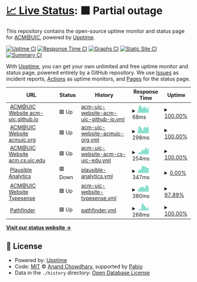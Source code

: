 # [📈 Live Status](https://acm-uic.github.io/upptime): <!--live status--> **🟧 Partial outage**

This repository contains the open-source uptime monitor and status page for [ACM@UIC](acm.cs.uic.edu), powered by [Upptime](https://github.com/upptime/upptime).

[![Uptime CI](https://github.com/acm-uic/upptime/workflows/Uptime%20CI/badge.svg)](https://github.com/acm-uic/upptime/actions?query=workflow%3A%22Uptime+CI%22)
[![Response Time CI](https://github.com/acm-uic/upptime/workflows/Response%20Time%20CI/badge.svg)](https://github.com/acm-uic/upptime/actions?query=workflow%3A%22Response+Time+CI%22)
[![Graphs CI](https://github.com/acm-uic/upptime/workflows/Graphs%20CI/badge.svg)](https://github.com/acm-uic/upptime/actions?query=workflow%3A%22Graphs+CI%22)
[![Static Site CI](https://github.com/acm-uic/upptime/workflows/Static%20Site%20CI/badge.svg)](https://github.com/acm-uic/upptime/actions?query=workflow%3A%22Static+Site+CI%22)
[![Summary CI](https://github.com/acm-uic/upptime/workflows/Summary%20CI/badge.svg)](https://github.com/acm-uic/upptime/actions?query=workflow%3A%22Summary+CI%22)

With [Upptime](https://upptime.js.org), you can get your own unlimited and free uptime monitor and status page, powered entirely by a GitHub repository. We use [Issues](https://github.com/acm-uic/upptime/issues) as incident reports, [Actions](https://github.com/acm-uic/upptime/actions) as uptime monitors, and [Pages](https://acm-uic.github.io/upptime) for the status page.

<!--start: status pages-->
<!-- This summary is generated by Upptime (https://github.com/upptime/upptime) -->
<!-- Do not edit this manually, your changes will be overwritten -->
<!-- prettier-ignore -->
| URL | Status | History | Response Time | Uptime |
| --- | ------ | ------- | ------------- | ------ |
| <img alt="" src="https://icons.duckduckgo.com/ip3/acm-uic.github.io.ico" height="13"> [ACM@UIC Website acm-uic.github.io](https://acm-uic.github.io) | 🟩 Up | [acm-uic-website-acm-uic-github-io.yml](https://github.com/acm-uic/upptime/commits/HEAD/history/acm-uic-website-acm-uic-github-io.yml) | <details><summary><img alt="Response time graph" src="./graphs/acm-uic-website-acm-uic-github-io/response-time-week.png" height="20"> 68ms</summary><br><a href="https://acm-uic.github.io/upptime/history/acm-uic-website-acm-uic-github-io"><img alt="Response time 88" src="https://img.shields.io/endpoint?url=https%3A%2F%2Fraw.githubusercontent.com%2Facm-uic%2Fupptime%2FHEAD%2Fapi%2Facm-uic-website-acm-uic-github-io%2Fresponse-time.json"></a><br><a href="https://acm-uic.github.io/upptime/history/acm-uic-website-acm-uic-github-io"><img alt="24-hour response time 81" src="https://img.shields.io/endpoint?url=https%3A%2F%2Fraw.githubusercontent.com%2Facm-uic%2Fupptime%2FHEAD%2Fapi%2Facm-uic-website-acm-uic-github-io%2Fresponse-time-day.json"></a><br><a href="https://acm-uic.github.io/upptime/history/acm-uic-website-acm-uic-github-io"><img alt="7-day response time 68" src="https://img.shields.io/endpoint?url=https%3A%2F%2Fraw.githubusercontent.com%2Facm-uic%2Fupptime%2FHEAD%2Fapi%2Facm-uic-website-acm-uic-github-io%2Fresponse-time-week.json"></a><br><a href="https://acm-uic.github.io/upptime/history/acm-uic-website-acm-uic-github-io"><img alt="30-day response time 88" src="https://img.shields.io/endpoint?url=https%3A%2F%2Fraw.githubusercontent.com%2Facm-uic%2Fupptime%2FHEAD%2Fapi%2Facm-uic-website-acm-uic-github-io%2Fresponse-time-month.json"></a><br><a href="https://acm-uic.github.io/upptime/history/acm-uic-website-acm-uic-github-io"><img alt="1-year response time 88" src="https://img.shields.io/endpoint?url=https%3A%2F%2Fraw.githubusercontent.com%2Facm-uic%2Fupptime%2FHEAD%2Fapi%2Facm-uic-website-acm-uic-github-io%2Fresponse-time-year.json"></a></details> | <details><summary><a href="https://acm-uic.github.io/upptime/history/acm-uic-website-acm-uic-github-io">100.00%</a></summary><a href="https://acm-uic.github.io/upptime/history/acm-uic-website-acm-uic-github-io"><img alt="All-time uptime 100.00%" src="https://img.shields.io/endpoint?url=https%3A%2F%2Fraw.githubusercontent.com%2Facm-uic%2Fupptime%2FHEAD%2Fapi%2Facm-uic-website-acm-uic-github-io%2Fuptime.json"></a><br><a href="https://acm-uic.github.io/upptime/history/acm-uic-website-acm-uic-github-io"><img alt="24-hour uptime 100.00%" src="https://img.shields.io/endpoint?url=https%3A%2F%2Fraw.githubusercontent.com%2Facm-uic%2Fupptime%2FHEAD%2Fapi%2Facm-uic-website-acm-uic-github-io%2Fuptime-day.json"></a><br><a href="https://acm-uic.github.io/upptime/history/acm-uic-website-acm-uic-github-io"><img alt="7-day uptime 100.00%" src="https://img.shields.io/endpoint?url=https%3A%2F%2Fraw.githubusercontent.com%2Facm-uic%2Fupptime%2FHEAD%2Fapi%2Facm-uic-website-acm-uic-github-io%2Fuptime-week.json"></a><br><a href="https://acm-uic.github.io/upptime/history/acm-uic-website-acm-uic-github-io"><img alt="30-day uptime 100.00%" src="https://img.shields.io/endpoint?url=https%3A%2F%2Fraw.githubusercontent.com%2Facm-uic%2Fupptime%2FHEAD%2Fapi%2Facm-uic-website-acm-uic-github-io%2Fuptime-month.json"></a><br><a href="https://acm-uic.github.io/upptime/history/acm-uic-website-acm-uic-github-io"><img alt="1-year uptime 100.00%" src="https://img.shields.io/endpoint?url=https%3A%2F%2Fraw.githubusercontent.com%2Facm-uic%2Fupptime%2FHEAD%2Fapi%2Facm-uic-website-acm-uic-github-io%2Fuptime-year.json"></a></details>
| <img alt="" src="https://icons.duckduckgo.com/ip3/acmuic.org.ico" height="13"> [ACM@UIC Website acmuic.org](https://acmuic.org) | 🟩 Up | [acm-uic-website-acmuic-org.yml](https://github.com/acm-uic/upptime/commits/HEAD/history/acm-uic-website-acmuic-org.yml) | <details><summary><img alt="Response time graph" src="./graphs/acm-uic-website-acmuic-org/response-time-week.png" height="20"> 298ms</summary><br><a href="https://acm-uic.github.io/upptime/history/acm-uic-website-acmuic-org"><img alt="Response time 306" src="https://img.shields.io/endpoint?url=https%3A%2F%2Fraw.githubusercontent.com%2Facm-uic%2Fupptime%2FHEAD%2Fapi%2Facm-uic-website-acmuic-org%2Fresponse-time.json"></a><br><a href="https://acm-uic.github.io/upptime/history/acm-uic-website-acmuic-org"><img alt="24-hour response time 330" src="https://img.shields.io/endpoint?url=https%3A%2F%2Fraw.githubusercontent.com%2Facm-uic%2Fupptime%2FHEAD%2Fapi%2Facm-uic-website-acmuic-org%2Fresponse-time-day.json"></a><br><a href="https://acm-uic.github.io/upptime/history/acm-uic-website-acmuic-org"><img alt="7-day response time 298" src="https://img.shields.io/endpoint?url=https%3A%2F%2Fraw.githubusercontent.com%2Facm-uic%2Fupptime%2FHEAD%2Fapi%2Facm-uic-website-acmuic-org%2Fresponse-time-week.json"></a><br><a href="https://acm-uic.github.io/upptime/history/acm-uic-website-acmuic-org"><img alt="30-day response time 306" src="https://img.shields.io/endpoint?url=https%3A%2F%2Fraw.githubusercontent.com%2Facm-uic%2Fupptime%2FHEAD%2Fapi%2Facm-uic-website-acmuic-org%2Fresponse-time-month.json"></a><br><a href="https://acm-uic.github.io/upptime/history/acm-uic-website-acmuic-org"><img alt="1-year response time 306" src="https://img.shields.io/endpoint?url=https%3A%2F%2Fraw.githubusercontent.com%2Facm-uic%2Fupptime%2FHEAD%2Fapi%2Facm-uic-website-acmuic-org%2Fresponse-time-year.json"></a></details> | <details><summary><a href="https://acm-uic.github.io/upptime/history/acm-uic-website-acmuic-org">100.00%</a></summary><a href="https://acm-uic.github.io/upptime/history/acm-uic-website-acmuic-org"><img alt="All-time uptime 99.80%" src="https://img.shields.io/endpoint?url=https%3A%2F%2Fraw.githubusercontent.com%2Facm-uic%2Fupptime%2FHEAD%2Fapi%2Facm-uic-website-acmuic-org%2Fuptime.json"></a><br><a href="https://acm-uic.github.io/upptime/history/acm-uic-website-acmuic-org"><img alt="24-hour uptime 100.00%" src="https://img.shields.io/endpoint?url=https%3A%2F%2Fraw.githubusercontent.com%2Facm-uic%2Fupptime%2FHEAD%2Fapi%2Facm-uic-website-acmuic-org%2Fuptime-day.json"></a><br><a href="https://acm-uic.github.io/upptime/history/acm-uic-website-acmuic-org"><img alt="7-day uptime 100.00%" src="https://img.shields.io/endpoint?url=https%3A%2F%2Fraw.githubusercontent.com%2Facm-uic%2Fupptime%2FHEAD%2Fapi%2Facm-uic-website-acmuic-org%2Fuptime-week.json"></a><br><a href="https://acm-uic.github.io/upptime/history/acm-uic-website-acmuic-org"><img alt="30-day uptime 99.80%" src="https://img.shields.io/endpoint?url=https%3A%2F%2Fraw.githubusercontent.com%2Facm-uic%2Fupptime%2FHEAD%2Fapi%2Facm-uic-website-acmuic-org%2Fuptime-month.json"></a><br><a href="https://acm-uic.github.io/upptime/history/acm-uic-website-acmuic-org"><img alt="1-year uptime 99.80%" src="https://img.shields.io/endpoint?url=https%3A%2F%2Fraw.githubusercontent.com%2Facm-uic%2Fupptime%2FHEAD%2Fapi%2Facm-uic-website-acmuic-org%2Fuptime-year.json"></a></details>
| <img alt="" src="https://icons.duckduckgo.com/ip3/acm.cs.uic.edu.ico" height="13"> [ACM@UIC Website acm.cs.uic.edu](https://acm.cs.uic.edu) | 🟩 Up | [acm-uic-website-acm-cs-uic-edu.yml](https://github.com/acm-uic/upptime/commits/HEAD/history/acm-uic-website-acm-cs-uic-edu.yml) | <details><summary><img alt="Response time graph" src="./graphs/acm-uic-website-acm-cs-uic-edu/response-time-week.png" height="20"> 254ms</summary><br><a href="https://acm-uic.github.io/upptime/history/acm-uic-website-acm-cs-uic-edu"><img alt="Response time 315" src="https://img.shields.io/endpoint?url=https%3A%2F%2Fraw.githubusercontent.com%2Facm-uic%2Fupptime%2FHEAD%2Fapi%2Facm-uic-website-acm-cs-uic-edu%2Fresponse-time.json"></a><br><a href="https://acm-uic.github.io/upptime/history/acm-uic-website-acm-cs-uic-edu"><img alt="24-hour response time 387" src="https://img.shields.io/endpoint?url=https%3A%2F%2Fraw.githubusercontent.com%2Facm-uic%2Fupptime%2FHEAD%2Fapi%2Facm-uic-website-acm-cs-uic-edu%2Fresponse-time-day.json"></a><br><a href="https://acm-uic.github.io/upptime/history/acm-uic-website-acm-cs-uic-edu"><img alt="7-day response time 254" src="https://img.shields.io/endpoint?url=https%3A%2F%2Fraw.githubusercontent.com%2Facm-uic%2Fupptime%2FHEAD%2Fapi%2Facm-uic-website-acm-cs-uic-edu%2Fresponse-time-week.json"></a><br><a href="https://acm-uic.github.io/upptime/history/acm-uic-website-acm-cs-uic-edu"><img alt="30-day response time 315" src="https://img.shields.io/endpoint?url=https%3A%2F%2Fraw.githubusercontent.com%2Facm-uic%2Fupptime%2FHEAD%2Fapi%2Facm-uic-website-acm-cs-uic-edu%2Fresponse-time-month.json"></a><br><a href="https://acm-uic.github.io/upptime/history/acm-uic-website-acm-cs-uic-edu"><img alt="1-year response time 315" src="https://img.shields.io/endpoint?url=https%3A%2F%2Fraw.githubusercontent.com%2Facm-uic%2Fupptime%2FHEAD%2Fapi%2Facm-uic-website-acm-cs-uic-edu%2Fresponse-time-year.json"></a></details> | <details><summary><a href="https://acm-uic.github.io/upptime/history/acm-uic-website-acm-cs-uic-edu">100.00%</a></summary><a href="https://acm-uic.github.io/upptime/history/acm-uic-website-acm-cs-uic-edu"><img alt="All-time uptime 99.94%" src="https://img.shields.io/endpoint?url=https%3A%2F%2Fraw.githubusercontent.com%2Facm-uic%2Fupptime%2FHEAD%2Fapi%2Facm-uic-website-acm-cs-uic-edu%2Fuptime.json"></a><br><a href="https://acm-uic.github.io/upptime/history/acm-uic-website-acm-cs-uic-edu"><img alt="24-hour uptime 100.00%" src="https://img.shields.io/endpoint?url=https%3A%2F%2Fraw.githubusercontent.com%2Facm-uic%2Fupptime%2FHEAD%2Fapi%2Facm-uic-website-acm-cs-uic-edu%2Fuptime-day.json"></a><br><a href="https://acm-uic.github.io/upptime/history/acm-uic-website-acm-cs-uic-edu"><img alt="7-day uptime 100.00%" src="https://img.shields.io/endpoint?url=https%3A%2F%2Fraw.githubusercontent.com%2Facm-uic%2Fupptime%2FHEAD%2Fapi%2Facm-uic-website-acm-cs-uic-edu%2Fuptime-week.json"></a><br><a href="https://acm-uic.github.io/upptime/history/acm-uic-website-acm-cs-uic-edu"><img alt="30-day uptime 99.94%" src="https://img.shields.io/endpoint?url=https%3A%2F%2Fraw.githubusercontent.com%2Facm-uic%2Fupptime%2FHEAD%2Fapi%2Facm-uic-website-acm-cs-uic-edu%2Fuptime-month.json"></a><br><a href="https://acm-uic.github.io/upptime/history/acm-uic-website-acm-cs-uic-edu"><img alt="1-year uptime 99.94%" src="https://img.shields.io/endpoint?url=https%3A%2F%2Fraw.githubusercontent.com%2Facm-uic%2Fupptime%2FHEAD%2Fapi%2Facm-uic-website-acm-cs-uic-edu%2Fuptime-year.json"></a></details>
| <img alt="" src="https://icons.duckduckgo.com/ip3/plausible.acmuic.org.ico" height="13"> [Plausible Analytics](https://plausible.acmuic.org) | 🟥 Down | [plausible-analytics.yml](https://github.com/acm-uic/upptime/commits/HEAD/history/plausible-analytics.yml) | <details><summary><img alt="Response time graph" src="./graphs/plausible-analytics/response-time-week.png" height="20"> 347ms</summary><br><a href="https://acm-uic.github.io/upptime/history/plausible-analytics"><img alt="Response time 434" src="https://img.shields.io/endpoint?url=https%3A%2F%2Fraw.githubusercontent.com%2Facm-uic%2Fupptime%2FHEAD%2Fapi%2Fplausible-analytics%2Fresponse-time.json"></a><br><a href="https://acm-uic.github.io/upptime/history/plausible-analytics"><img alt="24-hour response time 346" src="https://img.shields.io/endpoint?url=https%3A%2F%2Fraw.githubusercontent.com%2Facm-uic%2Fupptime%2FHEAD%2Fapi%2Fplausible-analytics%2Fresponse-time-day.json"></a><br><a href="https://acm-uic.github.io/upptime/history/plausible-analytics"><img alt="7-day response time 347" src="https://img.shields.io/endpoint?url=https%3A%2F%2Fraw.githubusercontent.com%2Facm-uic%2Fupptime%2FHEAD%2Fapi%2Fplausible-analytics%2Fresponse-time-week.json"></a><br><a href="https://acm-uic.github.io/upptime/history/plausible-analytics"><img alt="30-day response time 434" src="https://img.shields.io/endpoint?url=https%3A%2F%2Fraw.githubusercontent.com%2Facm-uic%2Fupptime%2FHEAD%2Fapi%2Fplausible-analytics%2Fresponse-time-month.json"></a><br><a href="https://acm-uic.github.io/upptime/history/plausible-analytics"><img alt="1-year response time 434" src="https://img.shields.io/endpoint?url=https%3A%2F%2Fraw.githubusercontent.com%2Facm-uic%2Fupptime%2FHEAD%2Fapi%2Fplausible-analytics%2Fresponse-time-year.json"></a></details> | <details><summary><a href="https://acm-uic.github.io/upptime/history/plausible-analytics">0.00%</a></summary><a href="https://acm-uic.github.io/upptime/history/plausible-analytics"><img alt="All-time uptime 0.00%" src="https://img.shields.io/endpoint?url=https%3A%2F%2Fraw.githubusercontent.com%2Facm-uic%2Fupptime%2FHEAD%2Fapi%2Fplausible-analytics%2Fuptime.json"></a><br><a href="https://acm-uic.github.io/upptime/history/plausible-analytics"><img alt="24-hour uptime 0.00%" src="https://img.shields.io/endpoint?url=https%3A%2F%2Fraw.githubusercontent.com%2Facm-uic%2Fupptime%2FHEAD%2Fapi%2Fplausible-analytics%2Fuptime-day.json"></a><br><a href="https://acm-uic.github.io/upptime/history/plausible-analytics"><img alt="7-day uptime 0.00%" src="https://img.shields.io/endpoint?url=https%3A%2F%2Fraw.githubusercontent.com%2Facm-uic%2Fupptime%2FHEAD%2Fapi%2Fplausible-analytics%2Fuptime-week.json"></a><br><a href="https://acm-uic.github.io/upptime/history/plausible-analytics"><img alt="30-day uptime 0.00%" src="https://img.shields.io/endpoint?url=https%3A%2F%2Fraw.githubusercontent.com%2Facm-uic%2Fupptime%2FHEAD%2Fapi%2Fplausible-analytics%2Fuptime-month.json"></a><br><a href="https://acm-uic.github.io/upptime/history/plausible-analytics"><img alt="1-year uptime 0.00%" src="https://img.shields.io/endpoint?url=https%3A%2F%2Fraw.githubusercontent.com%2Facm-uic%2Fupptime%2FHEAD%2Fapi%2Fplausible-analytics%2Fuptime-year.json"></a></details>
| <img alt="" src="https://icons.duckduckgo.com/ip3/typesense.acmuic.org.ico" height="13"> [ACM@UIC Website Typesense](https://typesense.acmuic.org/health) | 🟩 Up | [acm-uic-website-typesense.yml](https://github.com/acm-uic/upptime/commits/HEAD/history/acm-uic-website-typesense.yml) | <details><summary><img alt="Response time graph" src="./graphs/acm-uic-website-typesense/response-time-week.png" height="20"> 380ms</summary><br><a href="https://acm-uic.github.io/upptime/history/acm-uic-website-typesense"><img alt="Response time 392" src="https://img.shields.io/endpoint?url=https%3A%2F%2Fraw.githubusercontent.com%2Facm-uic%2Fupptime%2FHEAD%2Fapi%2Facm-uic-website-typesense%2Fresponse-time.json"></a><br><a href="https://acm-uic.github.io/upptime/history/acm-uic-website-typesense"><img alt="24-hour response time 455" src="https://img.shields.io/endpoint?url=https%3A%2F%2Fraw.githubusercontent.com%2Facm-uic%2Fupptime%2FHEAD%2Fapi%2Facm-uic-website-typesense%2Fresponse-time-day.json"></a><br><a href="https://acm-uic.github.io/upptime/history/acm-uic-website-typesense"><img alt="7-day response time 380" src="https://img.shields.io/endpoint?url=https%3A%2F%2Fraw.githubusercontent.com%2Facm-uic%2Fupptime%2FHEAD%2Fapi%2Facm-uic-website-typesense%2Fresponse-time-week.json"></a><br><a href="https://acm-uic.github.io/upptime/history/acm-uic-website-typesense"><img alt="30-day response time 392" src="https://img.shields.io/endpoint?url=https%3A%2F%2Fraw.githubusercontent.com%2Facm-uic%2Fupptime%2FHEAD%2Fapi%2Facm-uic-website-typesense%2Fresponse-time-month.json"></a><br><a href="https://acm-uic.github.io/upptime/history/acm-uic-website-typesense"><img alt="1-year response time 392" src="https://img.shields.io/endpoint?url=https%3A%2F%2Fraw.githubusercontent.com%2Facm-uic%2Fupptime%2FHEAD%2Fapi%2Facm-uic-website-typesense%2Fresponse-time-year.json"></a></details> | <details><summary><a href="https://acm-uic.github.io/upptime/history/acm-uic-website-typesense">97.89%</a></summary><a href="https://acm-uic.github.io/upptime/history/acm-uic-website-typesense"><img alt="All-time uptime 87.31%" src="https://img.shields.io/endpoint?url=https%3A%2F%2Fraw.githubusercontent.com%2Facm-uic%2Fupptime%2FHEAD%2Fapi%2Facm-uic-website-typesense%2Fuptime.json"></a><br><a href="https://acm-uic.github.io/upptime/history/acm-uic-website-typesense"><img alt="24-hour uptime 100.00%" src="https://img.shields.io/endpoint?url=https%3A%2F%2Fraw.githubusercontent.com%2Facm-uic%2Fupptime%2FHEAD%2Fapi%2Facm-uic-website-typesense%2Fuptime-day.json"></a><br><a href="https://acm-uic.github.io/upptime/history/acm-uic-website-typesense"><img alt="7-day uptime 97.89%" src="https://img.shields.io/endpoint?url=https%3A%2F%2Fraw.githubusercontent.com%2Facm-uic%2Fupptime%2FHEAD%2Fapi%2Facm-uic-website-typesense%2Fuptime-week.json"></a><br><a href="https://acm-uic.github.io/upptime/history/acm-uic-website-typesense"><img alt="30-day uptime 87.31%" src="https://img.shields.io/endpoint?url=https%3A%2F%2Fraw.githubusercontent.com%2Facm-uic%2Fupptime%2FHEAD%2Fapi%2Facm-uic-website-typesense%2Fuptime-month.json"></a><br><a href="https://acm-uic.github.io/upptime/history/acm-uic-website-typesense"><img alt="1-year uptime 87.31%" src="https://img.shields.io/endpoint?url=https%3A%2F%2Fraw.githubusercontent.com%2Facm-uic%2Fupptime%2FHEAD%2Fapi%2Facm-uic-website-typesense%2Fuptime-year.json"></a></details>
| <img alt="" src="https://icons.duckduckgo.com/ip3/umpf.acmuic.org.ico" height="13"> [Pathfinder](https://umpf.acmuic.org) | 🟩 Up | [pathfinder.yml](https://github.com/acm-uic/upptime/commits/HEAD/history/pathfinder.yml) | <details><summary><img alt="Response time graph" src="./graphs/pathfinder/response-time-week.png" height="20"> 268ms</summary><br><a href="https://acm-uic.github.io/upptime/history/pathfinder"><img alt="Response time 349" src="https://img.shields.io/endpoint?url=https%3A%2F%2Fraw.githubusercontent.com%2Facm-uic%2Fupptime%2FHEAD%2Fapi%2Fpathfinder%2Fresponse-time.json"></a><br><a href="https://acm-uic.github.io/upptime/history/pathfinder"><img alt="24-hour response time 330" src="https://img.shields.io/endpoint?url=https%3A%2F%2Fraw.githubusercontent.com%2Facm-uic%2Fupptime%2FHEAD%2Fapi%2Fpathfinder%2Fresponse-time-day.json"></a><br><a href="https://acm-uic.github.io/upptime/history/pathfinder"><img alt="7-day response time 268" src="https://img.shields.io/endpoint?url=https%3A%2F%2Fraw.githubusercontent.com%2Facm-uic%2Fupptime%2FHEAD%2Fapi%2Fpathfinder%2Fresponse-time-week.json"></a><br><a href="https://acm-uic.github.io/upptime/history/pathfinder"><img alt="30-day response time 349" src="https://img.shields.io/endpoint?url=https%3A%2F%2Fraw.githubusercontent.com%2Facm-uic%2Fupptime%2FHEAD%2Fapi%2Fpathfinder%2Fresponse-time-month.json"></a><br><a href="https://acm-uic.github.io/upptime/history/pathfinder"><img alt="1-year response time 349" src="https://img.shields.io/endpoint?url=https%3A%2F%2Fraw.githubusercontent.com%2Facm-uic%2Fupptime%2FHEAD%2Fapi%2Fpathfinder%2Fresponse-time-year.json"></a></details> | <details><summary><a href="https://acm-uic.github.io/upptime/history/pathfinder">100.00%</a></summary><a href="https://acm-uic.github.io/upptime/history/pathfinder"><img alt="All-time uptime 99.85%" src="https://img.shields.io/endpoint?url=https%3A%2F%2Fraw.githubusercontent.com%2Facm-uic%2Fupptime%2FHEAD%2Fapi%2Fpathfinder%2Fuptime.json"></a><br><a href="https://acm-uic.github.io/upptime/history/pathfinder"><img alt="24-hour uptime 100.00%" src="https://img.shields.io/endpoint?url=https%3A%2F%2Fraw.githubusercontent.com%2Facm-uic%2Fupptime%2FHEAD%2Fapi%2Fpathfinder%2Fuptime-day.json"></a><br><a href="https://acm-uic.github.io/upptime/history/pathfinder"><img alt="7-day uptime 100.00%" src="https://img.shields.io/endpoint?url=https%3A%2F%2Fraw.githubusercontent.com%2Facm-uic%2Fupptime%2FHEAD%2Fapi%2Fpathfinder%2Fuptime-week.json"></a><br><a href="https://acm-uic.github.io/upptime/history/pathfinder"><img alt="30-day uptime 99.85%" src="https://img.shields.io/endpoint?url=https%3A%2F%2Fraw.githubusercontent.com%2Facm-uic%2Fupptime%2FHEAD%2Fapi%2Fpathfinder%2Fuptime-month.json"></a><br><a href="https://acm-uic.github.io/upptime/history/pathfinder"><img alt="1-year uptime 99.85%" src="https://img.shields.io/endpoint?url=https%3A%2F%2Fraw.githubusercontent.com%2Facm-uic%2Fupptime%2FHEAD%2Fapi%2Fpathfinder%2Fuptime-year.json"></a></details>

<!--end: status pages-->

[**Visit our status website →**](https://acm-uic.github.io/upptime)

## 📄 License

- Powered by: [Upptime](https://github.com/upptime/upptime)
- Code: [MIT](./LICENSE) © [Anand Chowdhary](https://anandchowdhary.com), supported by [Pabio](https://pabio.com)
- Data in the `./history` directory: [Open Database License](https://opendatacommons.org/licenses/odbl/1-0/)
